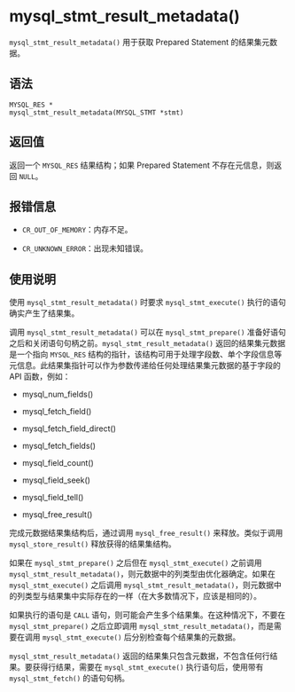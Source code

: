 mysql_stmt_result_metadata() 
=================================================

`mysql_stmt_result_metadata()` 用于获取 Prepared Statement 的结果集元数据。

语法 
-----------------------

```unknow
MYSQL_RES *
mysql_stmt_result_metadata(MYSQL_STMT *stmt)
```



返回值 
------------------------

返回一个 `MYSQL_RES` 结果结构；如果 Prepared Statement 不存在元信息，则返回 `NULL`。

报错信息 
-------------------------

* `CR_OUT_OF_MEMORY`：内存不足。

  

* `CR_UNKNOWN_ERROR`：出现未知错误。

  




使用说明 
-------------------------

使用 `mysql_stmt_result_metadata()` 时要求 `mysql_stmt_execute()` 执行的语句确实产生了结果集。

调用 `mysql_stmt_result_metadata()` 可以在 `mysql_stmt_prepare()` 准备好语句之后和关闭语句句柄之前。`mysql_stmt_result_metadata()` 返回的结果集元数据是一个指向 `MYSQL_RES` 结构的指针，该结构可用于处理字段数、单个字段信息等元信息。此结果集指针可以作为参数传递给任何处理结果集元数据的基于字段的 API 函数，例如：

* mysql_num_fields()

  

* mysql_fetch_field()

  

* mysql_fetch_field_direct()

  

* mysql_fetch_fields()

  

* mysql_field_count()

  

* mysql_field_seek()

  

* mysql_field_tell()

  

* mysql_free_result()

  




完成元数据结果集结构后，通过调用 `mysql_free_result()` 来释放。类似于调用 `mysql_store_result()` 释放获得的结果集结构。

如果在 `mysql_stmt_prepare()` 之后但在 `mysql_stmt_execute()` 之前调用 `mysql_stmt_result_metadata()`，则元数据中的列类型由优化器确定。如果在 `mysql_stmt_execute()` 之后调用 `mysql_stmt_result_metadata()`，则元数据中的列类型与结果集中实际存在的一样（在大多数情况下，应该是相同的）。

如果执行的语句是 `CALL` 语句，则可能会产生多个结果集。在这种情况下，不要在 `mysql_stmt_prepare()` 之后立即调用 `mysql_stmt_result_metadata()`，而是需要在调用 `mysql_stmt_execute()` 后分别检查每个结果集的元数据。 

`mysql_stmt_result_metadata()` 返回的结果集只包含元数据，不包含任何行结果。要获得行结果，需要在 `mysql_stmt_execute()` 执行语句后，使用带有 `mysql_stmt_fetch()` 的语句句柄。
